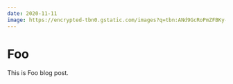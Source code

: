 ```yaml
---
date: 2020-11-11
image: https://encrypted-tbn0.gstatic.com/images?q=tbn:ANd9GcRoPmZFBKy-3n1zeO7hsiY6-t5DkB15mWuY0w&s
---
```


# Foo

This is Foo blog post.
